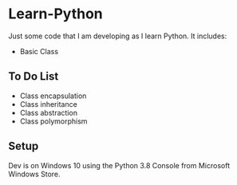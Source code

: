 # Learn-Python

Just some code that I am developing as I learn Python. It includes:

- Basic Class



## To Do List

- Class encapsulation
- Class inheritance 
- Class abstraction
- Class polymorphism

## Setup

Dev is on Windows 10 using the Python 3.8 Console from Microsoft Windows Store. 